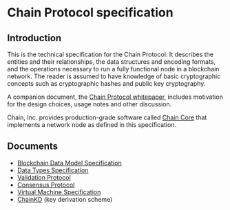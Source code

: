 # Chain Protocol specification

## Introduction

This is the technical specification for the Chain Protocol. It describes the entities and their relationships, the data structures and encoding formats, and the operations necessary to run a fully functional node in a blockchain network. The reader is assumed to have knowledge of basic cryptographic concepts such as cryptographic hashes and public key cryptography.

A companion document, the [Chain Protocol whitepaper](../papers/whitepaper.md), includes motivation for the design choices, usage notes and other discussion.

Chain, Inc. provides production-grade software called [Chain Core](https://chain.com/core) that implements a network node as defined in this specification.

## Documents

* [Blockchain Data Model Specification](blockchain.md)
* [Data Types Specification](types.md)
* [Validation Protocol](validation.md)
* [Consensus Protocol](consensus.md)
* [Virtual Machine Specification](vm1.md)
* [ChainKD](chainkd.md) (key derivation scheme)
